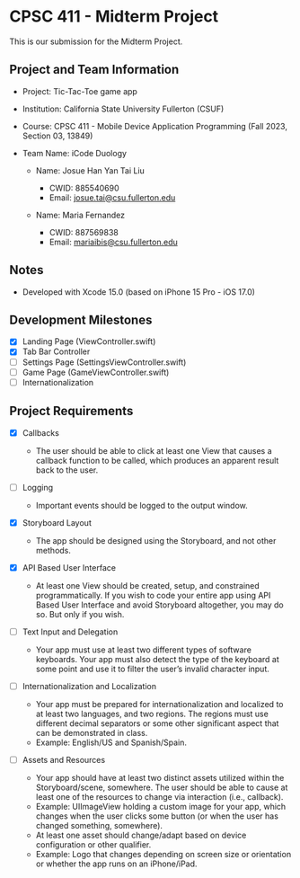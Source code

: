 # CPSC 411 - Midterm Project #

This is our submission for the Midterm Project.

## Project and Team Information ##

* Project: Tic-Tac-Toe game app
* Institution: California State University Fullerton (CSUF)
* Course: CPSC 411 - Mobile Device Application Programming (Fall 2023, Section 03, 13849)
* Team Name: iCode Duology

	* Name: Josue Han Yan Tai Liu
		* CWID: 885540690
		* Email: josue.tai@csu.fullerton.edu

	* Name: Maria Fernandez
		* CWID: 887569838
		* Email: mariaibis@csu.fullerton.edu

## Notes ##

* Developed with Xcode 15.0 (based on iPhone 15 Pro - iOS 17.0)

## Development Milestones ##

- [x] Landing Page (ViewController.swift)
- [x] Tab Bar Controller
- [ ] Settings Page (SettingsViewController.swift)
- [ ] Game Page (GameViewController.swift)
- [ ] Internationalization

## Project Requirements ##

- [x] Callbacks

	- The user should be able to click at least one View that causes a callback function to be called, which produces an apparent result back to the user.

- [ ] Logging

	- Important events should be logged to the output window.

- [x] Storyboard Layout

	- The app should be designed using the Storyboard, and not other methods.

- [x] API Based User Interface

	- At least one View should be created, setup, and constrained programmatically. If you wish to code your entire app using API Based User Interface and avoid Storyboard altogether, you may do so. But only if you wish.

- [ ] Text Input and Delegation

	- Your app must use at least two different types of software keyboards. Your app must also detect the type of the keyboard at some point and use it to filter the user’s invalid character input.

- [ ] Internationalization and Localization

	- Your app must be prepared for internationalization and localized to at least two languages, and two regions. The regions must use different decimal separators or some other significant aspect that can be demonstrated in class.
	- Example: English/US and Spanish/Spain.

- [ ] Assets and Resources
	- Your app should have at least two distinct assets utilized within the Storyboard/scene, somewhere. The user should be able to cause at least one of the resources to change via interaction (i.e., callback).
	- Example: UIImageView holding a custom image for your app, which changes when the user clicks some button (or when the user has changed something, somewhere).
	- At least one asset should change/adapt based on device configuration or other qualifier.
	- Example: Logo that changes depending on screen size or orientation or whether the app runs on an iPhone/iPad.
